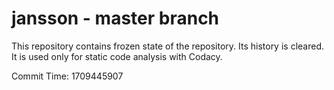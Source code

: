 # jansson - master branch

This repository contains frozen state of the repository.
Its history is cleared. It is used only for static code
analysis with Codacy.

Commit Time: 1709445907